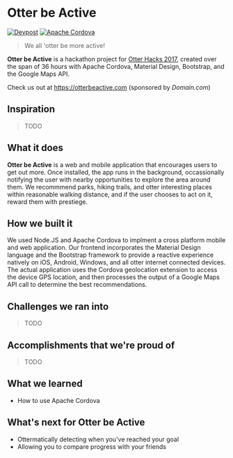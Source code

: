 # Otter be Active

[![Devpost](https://img.shields.io/badge/Devpost-Otter%20Hacks%202017-blue.svg)](https://devpost.com/software/otterhacks2017)
[![Apache Cordova](https://img.shields.io/badge/Built%20with-Apache%20Cordova-lightgrey.svg)](https://cordova.apache.org)

> We all 'otter be more active!

**Otter be Active** is a hackathon project for [Otter Hacks 2017](https://otterhacks.xyz), created over the span of 36 hours with Apache Cordova, Material Design, Bootstrap, and the Google Maps API.

Check us out at https://otterbeactive.com (sponsored by *Domain.com*)

## Inspiration

> TODO

## What it does

**Otter be Active** is a web and mobile application that encourages users to get out more. Once installed, the app runs in the background, occassionally notifying the user with nearby opportunities to explore the area around them. We recommmend parks, hiking trails, and otter interesting places within reasonable walking distance, and if the user chooses to act on it, reward them with prestiege.

## How we built it

We used Node.JS and Apache Cordova to implment a cross platform mobile and web application. Our frontend incorporates the Material Design language and the Bootstrap framework to provide a reactive experience natively on iOS, Android, Windows, and all otter internet connected devices. The actual application uses the Cordova geolocation extension to access the device GPS location, and then processes the output of a Google Maps API call to determine the best recommendations.

## Challenges we ran into

> TODO

## Accomplishments that we're proud of

> TODO

## What we learned

- How to use Apache Cordova

## What's next for Otter be Active

- Ottermatically detecting when you've reached your goal
- Allowing you to compare progress with your friends
